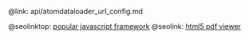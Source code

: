 @link: api/atomdataloader_url_config.md

@seolinktop: [popular javascript framework](https://webix.com)
@seolink: [html5 pdf viewer](https://webix.com/widget/html5_pdf_viewer/)